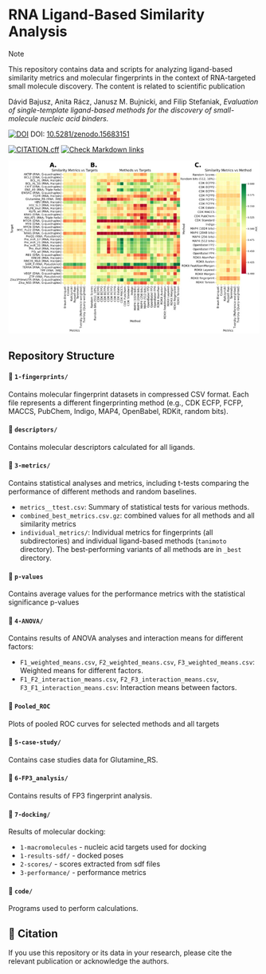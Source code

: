 # RNA Ligand-Based Similarity Analysis

> [!NOTE] 
> This repository contains data and scripts for analyzing ligand-based similarity metrics and molecular fingerprints in the context of RNA-targeted small molecule discovery. The content is related to scientific publication
> 
> Dávid Bajusz, Anita Rácz, Janusz M. Bujnicki, and Filip Stefaniak, *Evaluation of single-template ligand-based methods for  the discovery of small-molecule nucleic acid binders.*
> 

[![DOI](https://zenodo.org/badge/997354098.svg)](https://doi.org/10.5281/zenodo.15683151) DOI: [10.5281/zenodo.15683151](https://doi.org/10.5281/zenodo.15683151)

[![CITATION.cff](https://github.com/filipsPL/rna-ligand-based/actions/workflows/cff-validator.yml/badge.svg)](https://github.com/filipsPL/rna-ligand-based/actions/workflows/cff-validator.yml) [![Check Markdown links](https://github.com/filipsPL/rna-ligand-based/actions/workflows/markdown-links.yml/badge.svg)](https://github.com/filipsPL/rna-ligand-based/actions/workflows/markdown-links.yml)


![heatmap](method_interactions_heatmaps.jpg)

## Repository Structure

#### 📂 `1-fingerprints/`
Contains molecular fingerprint datasets in compressed CSV format. Each file represents a different fingerprinting method (e.g., CDK ECFP, FCFP, MACCS, PubChem, Indigo, MAP4, OpenBabel, RDKit, random bits).

#### 📂 `descriptors/`

Contains molecular descriptors calculated for all ligands.

#### 📂 `3-metrics/`

Contains statistical analyses and metrics, including t-tests comparing the performance of different methods and random baselines.  
  - `metrics__ttest.csv`: Summary of statistical tests for various methods.
  - `combined_best_metrics.csv.gz`: combined values for all methods and all similarity metrics
  - `individual_metrics/`: Individual metrics for fingerprints (all subdirectories) and individual ligand-based methods (`tanimoto` directory). The best-performing variants of all methods are in `_best` directory.


#### 📂 `p-values`

Contains average values for the performance metrics with the statistical significance p-values

#### 📂 `4-ANOVA/`

Contains results of ANOVA analyses and interaction means for different factors:
  - `F1_weighted_means.csv`, `F2_weighted_means.csv`, `F3_weighted_means.csv`: Weighted means for different factors.
  - `F1_F2_interaction_means.csv`, `F2_F3_interaction_means.csv`, `F3_F1_interaction_means.csv`: Interaction means between factors.

#### 📂 `Pooled_ROC`

Plots of pooled ROC curves for selected methods and all targets

#### 📂 `5-case-study/`

Contains case studies data for Glutamine_RS.

#### 📂 `6-FP3_analysis/`

Contains results of FP3 fingerprint analysis. 

#### 📂 `7-docking/`

Results of molecular docking:
- `1-macromolecules` - nucleic acid targets used for docking
- `1-results-sdf/` - docked poses
- `2-scores/` - scores extracted from sdf files
- `3-performance/` - performance metrics

#### 📂 `code/`

Programs used to perform calculations.


## 📰 Citation

If you use this repository or its data in your research, please cite the relevant publication or acknowledge the authors.
